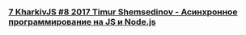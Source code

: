 ### [7 KharkivJS #8 2017 Timur Shemsedinov - Асинхронное программирование на JS и Node.js](https://www.youtube.com/watch?v=VdRhAXnfrd0)

